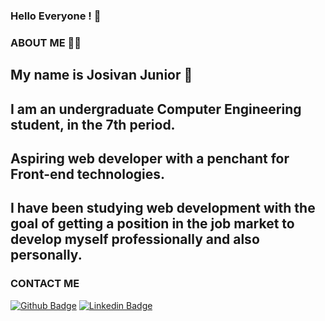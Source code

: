### Hello Everyone ! 👋

### ABOUT ME 👨‍💻

## My name is Josivan Junior 🤵
## I am an undergraduate Computer Engineering student, in the 7th period. 
## Aspiring web developer with a penchant for Front-end technologies.
## I have been studying web development with the goal of getting a position in the job market to develop myself professionally and also personally.

### CONTACT ME

[![Github Badge](https://img.shields.io/badge/-Github-000?style=flat-square&logo=Github&logoColor=white&link=https://github.com/JosivanJr)](https://github.com/JosivanJr)
[![Linkedin Badge](https://img.shields.io/badge/-LinkedIn-blue?style=flat-square&logo=Linkedin&logoColor=white&link=https://www.linkedin.com/in/josivan-jr-51a935190/)](https://www.linkedin.com/in/josivan-jr-51a935190/)
<!--
**JosivanJr/JosivanJr** is a ✨ _special_ ✨ repository because its `README.md` (this file) appears on your GitHub profile.

Here are some ideas to get you started:

- 🔭 I’m currently working on ...
- 🌱 I’m currently learning ...
- 👯 I’m looking to collaborate on ...
- 🤔 I’m looking for help with ...
- 💬 Ask me about ...
- 📫 How to reach me: ...
- 😄 Pronouns: ...
- ⚡ Fun fact: ...
-->
